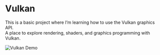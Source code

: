# Vulkan
This is a basic project where I’m learning how to use the Vulkan graphics API.  
A place to explore rendering, shaders, and graphics programming with Vulkan.
  
![Vulkan Demo](Images/Sponza.png)
